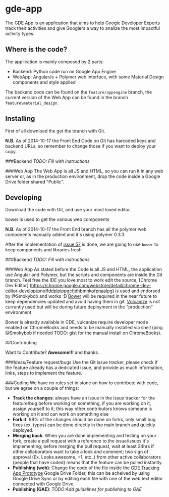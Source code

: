 gde-app
=======

The GDE App is an application that aims to help Google Developer Experts track their activities and give Googlers a way to analize the most impactful activity types.


## Where is the code?

The application is mainly composed by 2 parts:
- Backend: Python code run on Google App Engine
- WebApp: AngularJs + Polymer web interface, with some Material Design components and style applied

The backend code can be found on the `feature/appengine` branch, the current version of the Web App can be found in the branch `feature\material_design`.

## Installing

First of all download the get the branch with Git.

**N.B.** As of 2014-10-17 the Front End Code on Git has harcoded keys and backend URLs, so remember to change those if you want to deploy your copy.

###Backend
*TODO: Fill with instructions*

###Web App
The Web App is all JS and HTML, so you can run it in any web server or, as in the production environment, drop the code inside a Google Drive folder shared "Public".

## Developing

Download the code with Git, and use your most loved editor.

bower is used to get the various web components

**N.B.** As of 2014-10-17 the Front End branch has all the polymer web components manually added and it's using polymer 0.3.3.

After the implementation of [issue 57](https://github.com/maiera/gde-app/issues/57) is done, we are going to use `bower` to keep components and libraries fresh

###Backend
*TODO: Fill with instructions*

###Web App
As stated before the Code is all JS and HTML, the application use Angular and Polymer, but the scripts and components are inside the Git branch.
Feel free the IDE you love most to work edit the source, [Chrome Dev Editor] (https://chrome.google.com/webstore/detail/chrome-dev-editor-develop/pnoffddplpippgcfjdhbmhkofpnaalpg) is used and endorsed by @Smokybob and works :D
[Bower](http://bower.io/) will be required in the near future to keep dependencies updated and avoid having them in git.
[Vulcanize](https://github.com/polymer/vulcanize) is not currently used but will be during future deployment in the "production" environment

Bower is already available in CDE, vulcanize require developer mode enabled on ChromeBooks and needs to be manually installed via shell (ping @Smokybob if needed TODO: gist for the manual install on ChromeBooks).

##Contributing

Want to Contribute? **Awesome!!!** and thanks.

###Ideas/Feature request/bugs
Use the Git issue tracker, please check if the feature already has a dedicated issue, and provide as much information, links, steps to implement the feature.

###Coding
We have no rules set in stone on how to contribute with code, but we agree on a couple of things:
- **Track the changes**: always have an issue in the issue tracker for the feature/bug before working on something, if you are working on it, assign yourself to it; this way other contributors knows someone is working on it and can work on something else
- **Fork it**: 99% of the changes should be done on forks, only small bug fixes (ex. typos) can be done directly in the main branch and quickly deployed.
- **Merging back**: When you are done implementing and testing on your fork, create a pull request with a reference to the issue/issues it's implementing; before merging the pull request, wait at least 24hrs if other collaborators want to take a look and comment; two sign of approval (Ex. Looks awesome, +1, etc..) from other active collaborators (people that have coded) means that the feature can be pulled instantly.
- **Publishing (web)**: Change the code of the file inside the [GDE Tracking App Prototype](https://drive.google.com/folderview?id=0B_RClkFMLkcpeDdNSHVmVXdTY0k&usp=sharing) Google Drive Folder, this can be acheived by using Google Drive Sync or by editing each file with one of the web text editor connected with Google Drive.
- **Publishing (GAE)**: *TODO:Add guidelines for publishing to GAE*
